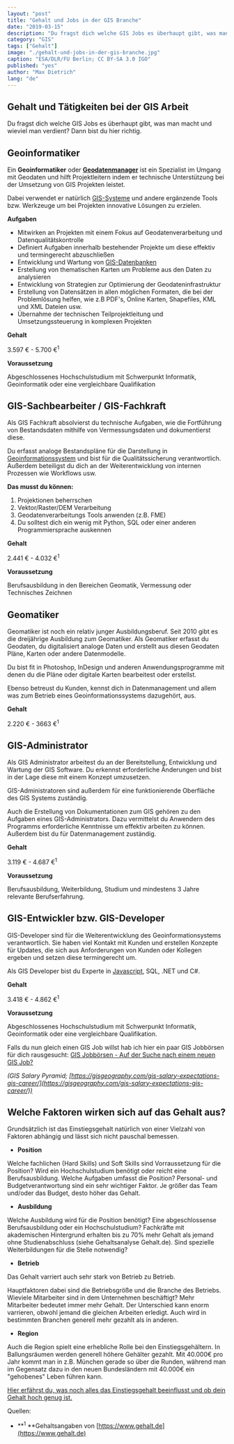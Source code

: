 ```yaml
---
layout: "post"
title: "Gehalt und Jobs in der GIS Branche"
date: "2019-03-15"
description: "Du fragst dich welche GIS Jobs es überhaupt gibt, was man macht und wieviel man verdient? Dann bist du hier richtig."
category: "GIS"
tags: ["Gehalt"]
image: "./gehalt-und-jobs-in-der-gis-branche.jpg"
caption: "ESA/DLR/FU Berlin; CC BY-SA 3.0 IGO"
published: "yes"
author: "Max Dietrich"
lang: "de"
---
```



## Gehalt und Tätigkeiten bei der GIS Arbeit

Du fragst dich welche GIS Jobs es überhaupt gibt, was man macht und wieviel man verdient? Dann bist du hier richtig.

## Geoinformatiker

Ein **Geoinformatiker** oder [**Geodatenmanager**](/gis/geodatenmanager-weiterbildung-universitat-tubingen) ist ein Spezialist im Umgang mit Geodaten und hilft Projektleitern indem er technische Unterstützung bei der Umsetzung von GIS Projekten leistet.

Dabei verwendet er natürlich [GIS-Systeme](/gis/gis-software-optionen "GIS-Software Optionen") und andere ergänzende Tools bzw. Werkzeuge um bei Projekten innovative Lösungen zu erzielen.

**Aufgaben**

*   Mitwirken an Projekten mit einem Fokus auf Geodatenverarbeitung und Datenqualitätskontrolle
*   Definiert Aufgaben innerhalb bestehender Projekte um diese effektiv und termingerecht abzuschließen
*   Entwicklung und Wartung von [GIS-Datenbanken](/gis/geo-datenbank-optionen/ "GIS-Datenbank Optionen")
*   Erstellung von thematischen Karten um Probleme aus den Daten zu analysieren
*   Entwicklung von Strategien zur Optimierung der Geodateninfrastruktur
*   Erstellung von Datensätzen in allen möglichen Formaten, die bei der Problemlösung helfen, wie z.B PDF's, Online Karten, Shapefiles, KML und XML Dateien usw.
*   Übernahme der technischen Teilprojektleitung und Umsetzungssteuerung in komplexen Projekten

**Gehalt**

3.597 € - 5.700 €<sup>1</sup>

**Voraussetzung**

Abgeschlossenes Hochschulstudium mit Schwerpunkt Informatik, Geoinformatik oder eine vergleichbare Qualifikation

## GIS-Sachbearbeiter / GIS-Fachkraft

Als GIS Fachkraft absolvierst du technische Aufgaben, wie die Fortführung von Bestandsdaten mithilfe von Vermessungsdaten und dokumentierst diese.

Du erfasst analoge Bestandspläne für die Darstellung in [Geoinformationssystem](/gis/was-ist-gis "Was ist GIS?") und bist für die Qualitätssicherung verantwortlich. Außerdem beteiligst du dich an der Weiterentwicklung von internen Prozessen wie Workflows usw.

**Das musst du können:**

1.  Projektionen beherrschen
2.  Vektor/Raster/DEM Verarbeitung
3.  Geodatenverarbeitungs Tools anwenden (z.B. FME)
4.  Du solltest dich ein wenig mit Python, SQL oder einer anderen Programmiersprache auskennen

**Gehalt**

2.441 € - 4.032 €<sup>1</sup>

**Voraussetzung**

Berufsausbildung in den Bereichen Geomatik, Vermessung oder Technisches Zeichnen

## Geomatiker

Geomatiker ist noch ein relativ junger Ausbildungsberuf. Seit 2010 gibt es die dreijährige Ausbildung zum Geomatiker. Als Geomatiker erfasst du Geodaten, du digitalisiert analoge Daten und erstellt aus diesen Geodaten Pläne, Karten oder andere Datenmodelle.

Du bist fit in Photoshop, InDesign und anderen Anwendungsprogramme mit denen du die Pläne oder digitale Karten bearbeitest oder erstellst.

Ebenso betreust du Kunden, kennst dich in Datenmanagement und allem was zum Betrieb eines Geoinformationssystems dazugehört, aus.

**Gehalt**

2.220 € - 3663 €<sup>1</sup>

## GIS-Administrator

Als GIS Administrator arbeitest du an der Bereitstellung, Entwicklung und Wartung der GIS Software. Du erkennst erforderliche Änderungen und bist in der Lage diese mit einem Konzept umzusetzen.

GIS-Administratoren sind außerdem für eine funktionierende Oberfläche des GIS Systems zuständig.

Auch die Erstellung von Dokumentationen zum GIS gehören zu den Aufgaben eines GIS-Administrators. Dazu vermittelst du Anwendern des Programms erforderliche Kenntnisse um effektiv arbeiten zu können. Außerdem bist du für Datenmanagement zuständig.

**Gehalt**

3.119 € - 4.687 €<sup>1</sup>

**Voraussetzung**

Berufsausbildung, Weiterbildung, Studium und mindestens 3 Jahre relevante Berufserfahrung.

## GIS-Entwickler bzw. GIS-Developer

GIS-Developer sind für die Weiterentwicklung des Geoinformationsystems verantwortlich. Sie haben viel Kontakt mit Kunden und erstellen Konzepte für Updates, die sich aus Anforderungen von Kunden oder Kollegen ergeben und setzen diese termingerecht um.

Als GIS Developer bist du Experte in [Javascript](/gis/openlayers-web-map/ "Javascript Web-Map"), SQL, .NET und C#.

**Gehalt**

3.418 € - 4.862 €<sup>1</sup>

**Voraussetzung**

Abgeschlossenes Hochschulstudium mit Schwerpunkt Informatik, Geoinformatik oder eine vergleichbare Qualifikation.

Falls du nun gleich einen GIS Job willst hab ich hier ein paar GIS Jobbörsen für dich rausgesucht: [GIS Jobbörsen - Auf der Suche nach einem neuen GIS Job?](/gis/gis-jobborsen)

_(GIS Salary Pyramid; [https://gisgeography.com/gis-salary-expectations-gis-career/](https://gisgeography.com/gis-salary-expectations-gis-career/))_

## Welche Faktoren wirken sich auf das Gehalt aus?

Grundsätzlich ist das Einstiegsgehalt natürlich von einer Vielzahl von Faktoren abhängig und lässt sich nicht pauschal bemessen.

*   **Position**

Welche fachlichen (Hard Skills) und Soft Skills sind Vorraussetzung für die Position? Wird ein Hochschulstudium benötigt oder reicht eine Berufsausbildung. Welche Aufgaben umfasst die Position? Personal- und Budgetverantwortung sind ein sehr wichtiger Faktor. Je größer das Team und/oder das Budget, desto höher das Gehalt.

*   **Ausbildung**

Welche Ausbildung wird für die Position benötigt? Eine abgeschlossense Berufsausbildung oder ein Hochschulstudium? Fachkräfte mit akademischen Hintergrund erhalten bis zu 70% mehr Gehalt als jemand ohne Studienabschluss (siehe Gehaltsanalyse Gehalt.de). Sind spezielle Weiterbildungen für die Stelle notwendig?

*   **Betrieb**

Das Gehalt varriert auch sehr stark von Betrieb zu Betrieb.

Hauptfaktoren dabei sind die Betriebsgröße und die Branche des Betriebs. Wieviele Mitarbeiter sind in dem Unternehmen beschäftigt? Mehr Mitarbeiter bedeutet immer mehr Gehalt. Der Unterschied kann enorm varrieren, obwohl jemand die gleichen Arbeiten erledigt. Auch wird in bestimmten Branchen generell mehr gezahlt als in anderen.

*   **Region**

Auch die Region spielt eine erhebliche Rolle bei den Einstiegsgehältern. In Ballungsräumen werden generell höhere Gehälter gezahlt. Mit 40.000€ pro Jahr kommt man in z.B. München gerade so über die Runden, während man im Gegensatz dazu in den neuen Bundesländern mit 40.000€ ein "gehobenes" Leben führen kann.

[Hier erfährst du, was noch alles das Einstiegsgehalt beeinflusst und ob dein Gehalt hoch genug ist.](https://www.gehalt.de/arbeit/die-entscheidenden-einflussgroessen-auf-das-gehalt)

Quellen:

*   **<sup>1</sup> **Gehaltsangaben von [https://www.gehalt.de](https://www.gehalt.de)